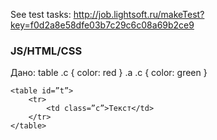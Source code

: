 See test tasks: http://job.lightsoft.ru/makeTest?key=f0d2a8e58dfe03b7c29c6c08a69b2ce9
### JS/HTML/CSS
Дано:
    table .c { color: red }
    .a .c { color: green }

    <table id=”t”>
        <tr>
            <td class=”c”>Текст</td>
        </tr>
    </table>




